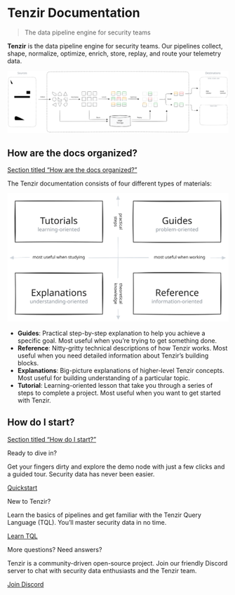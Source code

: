 # Tenzir Documentation

> The data pipeline engine for security teams

**Tenzir** is the data pipeline engine for security teams. Our pipelines collect, shape, normalize, optimize, enrich, store, replay, and route your telemetry data.

![End-to-end pipeline](/pr-preview/pr-116/_astro/end-to-end-pipeline.CicYXk_o_19DKCs.svg)

## How are the docs organized?

[Section titled “How are the docs organized?”](#how-are-the-docs-organized)

The Tenzir documentation consists of four different types of materials:

<!-- The SVG image -->

![Documentation structure](/docs-structure.svg)

<!-- Clickable overlay areas -->

<!-- Tutorials (top-left) -->

[](/tutorials/)

<!-- Guides (top-right) -->

[](/guides/)

<!-- Explanations (bottom-left) -->

[](/explanations/)

<!-- Reference (bottom-right) -->

[](/reference/)

* **Guides**: Practical step-by-step explanation to help you achieve a specific goal. Most useful when you’re trying to get something done.
* **Reference**: Nitty-gritty technical descriptions of how Tenzir works. Most useful when you need detailed information about Tenzir’s building blocks.
* **Explanations**: Big-picture explanations of higher-level Tenzir concepts. Most useful for building understanding of a particular topic.
* **Tutorial**: Learning-oriented lesson that take you through a series of steps to complete a project. Most useful when you want to get started with Tenzir.

## How do I start?

[Section titled “How do I start?”](#how-do-i-start)

Ready to dive in?

Get your fingers dirty and explore the demo node with just a few clicks and a guided tour. Security data has never been easier.

[Quickstart](guides/quickstart)

New to Tenzir?

Learn the basics of pipelines and get familiar with the Tenzir Query Language (TQL). You’ll master security data in no time.

[Learn TQL](explanations/architecture/pipeline)

More questions? Need answers?

Tenzir is a community-driven open-source project. Join our friendly Discord server to chat with security data enthusiasts and the Tenzir team.

[Join Discord](/discord)